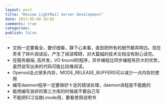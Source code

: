 ```yaml
---
layout: post
title: "Review LightMail Server Development"
date: 2013-05-08 18:02
comments: true
categories: 
publish: false
---
```


* 文档一定要看全，要仔细看，静下心来看，直到把所有的细节都弄明白。现在弄多了碎片阅读后，产生了阅读障碍，对大篇幅的技术文档没有耐心读完。
* 在服务器端, 高并发，I/O bound的程序，异步编程比同步编程有巨大的优势，虽然说写出来的代码可能比较难阅读。
* Openssl会占很多内存，MODE_RELEASE_BUFFERS可以减少一点内存的使用
* 编写daemon程序一定要做好十足的错误处理，daemon进程是不能跪的
* 能用编写良好的第三方库的时候就不要自己写
* 不能把EC2当做Linode用，要看使用说明书
